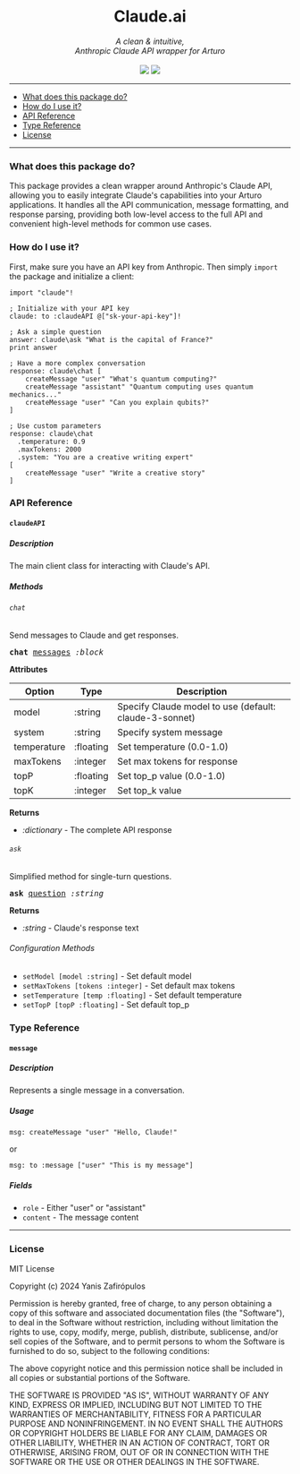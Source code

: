 <h1 align="center">
    Claude.ai
</h1>

<p align="center">
     <i>A clean & intuitive,<br>Anthropic Claude API wrapper for Arturo</i> 
     <br><br>
     <img src="https://img.shields.io/github/license/drkameleon/claude.ai.art?style=for-the-badge">
    <img src="https://img.shields.io/badge/language-Arturo-orange.svg?style=for-the-badge">
</p>


--- 
 
<!--ts-->

* [What does this package do?](#what-does-this-package-do)
* [How do I use it?](#how-do-i-use-it)
* [API Reference](#api-reference)
* [Type Reference](#type-reference)
* [License](#license)   

<!--te-->
 
---

### What does this package do?

This package provides a clean wrapper around Anthropic's Claude API, allowing you to easily integrate Claude's capabilities into your Arturo applications. It handles all the API communication, message formatting, and response parsing, providing both low-level access to the full API and convenient high-level methods for common use cases.

### How do I use it?

First, make sure you have an API key from Anthropic. Then simply `import` the package and initialize a client:

```red
import "claude"!

; Initialize with your API key
claude: to :claudeAPI @["sk-your-api-key"]!

; Ask a simple question
answer: claude\ask "What is the capital of France?"
print answer

; Have a more complex conversation
response: claude\chat [
    createMessage "user" "What's quantum computing?"
    createMessage "assistant" "Quantum computing uses quantum mechanics..."
    createMessage "user" "Can you explain qubits?"
]

; Use custom parameters
response: claude\chat
  .temperature: 0.9
  .maxTokens: 2000
  .system: "You are a creative writing expert"
[
    createMessage "user" "Write a creative story"
]
```

### API Reference

#### `claudeAPI`

##### Description

The main client class for interacting with Claude's API.

##### Methods

###### `chat`

Send messages to Claude and get responses.

<pre>
<b>chat</b> <ins>messages</ins> <i>:block</i>
</pre>

**Attributes**

| Option | Type | Description |
|----|----|----|
| model | :string | Specify Claude model to use (default: claude-3-sonnet) |
| system | :string | Specify system message |
| temperature | :floating | Set temperature (0.0-1.0) |
| maxTokens | :integer | Set max tokens for response |
| topP | :floating | Set top_p value (0.0-1.0) |
| topK | :integer | Set top_k value |

**Returns**
- *:dictionary* - The complete API response

###### `ask`

Simplified method for single-turn questions.

<pre>
<b>ask</b> <ins>question</ins> <i>:string</i>
</pre>

**Returns**
- *:string* - Claude's response text

###### Configuration Methods

- `setModel [model :string]` - Set default model
- `setMaxTokens [tokens :integer]` - Set default max tokens
- `setTemperature [temp :floating]` - Set default temperature
- `setTopP [topP :floating]` - Set default top_p

### Type Reference

#### `message`

##### Description

Represents a single message in a conversation.

##### Usage

```red
msg: createMessage "user" "Hello, Claude!"
```

or

```red
msg: to :message ["user" "This is my message"]
```

##### Fields
- `role` - Either "user" or "assistant"
- `content` - The message content

<hr/>

### License

MIT License

Copyright (c) 2024 Yanis Zafirópulos

Permission is hereby granted, free of charge, to any person obtaining a copy
of this software and associated documentation files (the "Software"), to deal
in the Software without restriction, including without limitation the rights
to use, copy, modify, merge, publish, distribute, sublicense, and/or sell
copies of the Software, and to permit persons to whom the Software is
furnished to do so, subject to the following conditions:

The above copyright notice and this permission notice shall be included in all
copies or substantial portions of the Software.

THE SOFTWARE IS PROVIDED "AS IS", WITHOUT WARRANTY OF ANY KIND, EXPRESS OR
IMPLIED, INCLUDING BUT NOT LIMITED TO THE WARRANTIES OF MERCHANTABILITY,
FITNESS FOR A PARTICULAR PURPOSE AND NONINFRINGEMENT. IN NO EVENT SHALL THE
AUTHORS OR COPYRIGHT HOLDERS BE LIABLE FOR ANY CLAIM, DAMAGES OR OTHER
LIABILITY, WHETHER IN AN ACTION OF CONTRACT, TORT OR OTHERWISE, ARISING FROM,
OUT OF OR IN CONNECTION WITH THE SOFTWARE OR THE USE OR OTHER DEALINGS IN THE
SOFTWARE.
